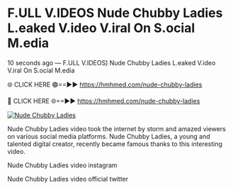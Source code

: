 # F.ULL V.IDEOS Nude Chubby Ladies L.eaked V.ideo V.iral On S.ocial M.edia

10 seconds ago — F.ULL V.IDEOS] Nude Chubby Ladies L.eaked V.ideo V.iral On S.ocial M.edia

🌐 CLICK HERE 🟢==►► https://hmhmed.com/nude-chubby-ladies

🔴 CLICK HERE 🌐==►► https://hmhmed.com/nude-chubby-ladies

[![Nude Chubby Ladies](https://i.imgur.com/dJHk4Zq.gif)](https://hmhmed.com/nude-chubby-ladies)

Nude Chubby Ladies video took the internet by storm and amazed viewers on various social media platforms. Nude Chubby Ladies, a young and talented digital creator, recently became famous thanks to this interesting video.

Nude Chubby Ladies video instagram

Nude Chubby Ladies video official twitter
